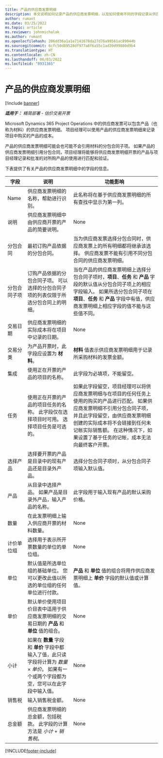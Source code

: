 ```yaml
---
title: 产品的供应商发票明细
description: 本文说明如何记录产品的供应商发票明细，以及如何使用不同的字段记录从供应商处购买的产品。
author: rumant
ms.date: 03/25/2022
ms.topic: article
ms.reviewer: johnmichalak
ms.author: rumant
ms.openlocfilehash: 206dd36a1a1e7141678da27d76a99561ac89044b
ms.sourcegitcommit: 6cfc50d89528df977a8f6a55c1ad39d99800d9b4
ms.translationtype: HT
ms.contentlocale: zh-CN
ms.lasthandoff: 06/03/2022
ms.locfileid: "8931365"
---
```

# <a name="vendor-invoice-lines-for-products"></a>产品的供应商发票明细

[!include [banner](../../includes/dataverse-preview.md)]

_**适用于：** 精简部署 - 估价交易开票_

Microsoft Dynamics 365 Project Operations 中的供应商发票可以包含产品（也称为材料）的供应商发票明细。 项目经理可以使用产品的供应商发票明细来记录项目中购买的产品的成本。

产品的供应商发票明细可能会也可能不会引用材料的分包合同子项。 如果产品的供应商发票明细引用分包合同，项目经理将能够将供应商发票明细开票的产品与项目经理记录和批准的对所购产品的使用进行匹配和验证。

下表提供了有关产品的供应商发票明细中的字段的信息。

| 字段 | 说明  | 功能影响 |
| --- | --- | --- |
| Name | 供应商发票明细的名称，帮助进行识别。 | 此名称将在基于供应商发票明细的所有查找中显示为第一列。 |
| 说明  | 供应商发票明细中由供应商开票的产品的简要说明。 | None |
| 分包合同 | 最初订购产品依据的分包合同。 | 当为供应商发票选择分包合同时，供应商发票上的所有明细都将继承该选择。 供应商发票不能有引用不同分包合同的供应商发票明细。 |
| 分包合同子项 | 订购产品依据的分包合同子项。 可以选择的分包合同子项的列表仅限于所选分包合同上的明细。 | 当在产品的供应商发票明细上选择分包合同子项时，**项目**、**任务** 和 **产品** 字段的默认值从分包合同子项上的相应字段输入。 如果所选分包合同子项在 **项目**、**任务** 和 **产品** 字段中有值，供应商发票明细上相应字段的值不能与这些值不同。 |
| 交易日期 | 供应商发票明细的实际成本将在项目中记录的日期。 | None|
| 交易分类 | 为产品开票时，此字段应设置为 **材料**。 | **材料** 值表示供应商发票明细用于记录所采购材料的发票金额。 |
| 集成 | 使用正在开票的产品的项目的名称。 | 此字段为必填项，不能留空。 |
| 任务 | 使用正在开票的产品的项目任务的名称。 此字段仅在选择项目时可用。 选择项目任务是可选的。 | 如果此字段留空，项目经理可以将供应商发票明细与在项目的任何任务上使用的购买的产品进行匹配。 如果供应商发票明细不引用分包合同子项，并且此字段留空，由供应商发票明细创建的实际成本将不会链接到任何未记帐实际销售额。 在这种情况下，如果设置了基于任务的记帐，成本无法向最终客户开票。 |
| 选择产品 | 选择要开票的产品是目录中的现有产品还是目录外产品。 | 选择分包合同子项时，从分包合同子项输入默认值。 |
| 产品 | 从目录中选择产品。 如果产品是目录外产品，输入产品的名称。 | 此字段用于输入现有产品的默认采购价格。 |
| 数量 | 在此发票明细上输入供应商开票的材料数量。 | None |
| 计价单位组 | 选择用于表示所开票数量的单位的单位组。 | None |
| 单位 | 默认值是所选单位组的基础单位。 您可以更改此值以所选的单位组的任何单位进行付款。 | **产品** 和 **单位** 值的组合将用作供应商发票明细上 **单价** 字段的默认值或计算值。 |
| 单价 | 默认单价使用项目价目表中适用于供应商发票明细的交易日期的 **产品** 和 **单位** 值的组合。 | None |
| 小计 | 如果在 **数量** 字段和 **单价** 字段中都输入了值，此只读字段将计算为 *数量* &times; *单价*。 如果有一个或两个字段都为空，您可以在此字段中输入值。 | None |
| 销售税 | 输入销售税金额。 | None |
| 总金额 | 供应商发票明细的总金额，包括税款。 此字段的计算方法是 *小计* + *销售税*。 | None |

[!INCLUDE[footer-include](../../includes/footer-banner.md)]
